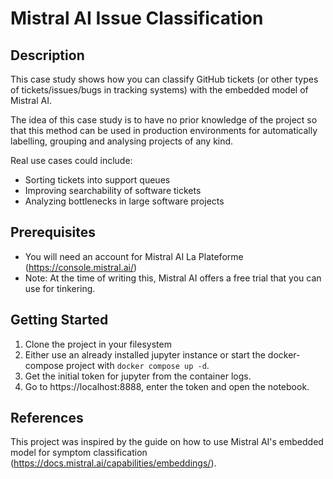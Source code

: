 # Mistral AI Issue Classification

## Description

This case study shows how you can classify GitHub tickets (or other types of
tickets/issues/bugs in tracking systems) with the embedded model of Mistral AI.

The idea of this case study is to have no prior knowledge of the project so that this method can be used in production environments
for automatically labelling, grouping and analysing projects of any kind.

Real use cases could include:
  * Sorting tickets into support queues
  * Improving searchability of software tickets
  * Analyzing bottlenecks in large software projects

## Prerequisites

* You will need an account for Mistral AI La Plateforme (https://console.mistral.ai/)
* Note: At the time of writing this, Mistral AI offers a free trial that you can use for tinkering.

## Getting Started

1. Clone the project in your filesystem
2. Either use an already installed jupyter instance or start the docker-compose project with `docker compose up -d`.
3. Get the initial token for jupyter from the container logs.
4. Go to https://localhost:8888, enter the token and open the notebook.

## References

This project was inspired by the guide on how to use Mistral AI's embedded model for symptom classification (https://docs.mistral.ai/capabilities/embeddings/).
